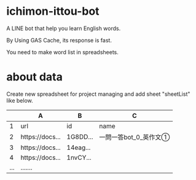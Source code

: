 # ichimon-ittou-bot
A LINE bot that help you learn English words. 

By Using GAS Cache, its response is fast.

You need to make word list in spreadsheets.

# about data
Create new spreadsheet for project managing and add sheet "sheetList" like below.

|    | A  | B  | C  |
|----|----|----|----|
| 1  |url|id|name|
| 2  |https://docs...|1G8DD...|一問一答bot_0_英作文①
| 3  |https://docs...|14eag...|
| 4  |https://docs...|1nvCY...|
|... |.......|

